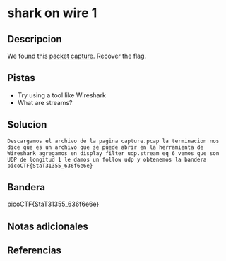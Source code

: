 # shark on wire 1

## Descripcion
We found this [packet capture](https://jupiter.challenges.picoctf.org/static/483e50268fe7e015c49caf51a69063d0/capture.pcap). Recover the flag.
## Pistas
- Try using a tool like Wireshark
- What are streams?
## Solucion
```
Descargamos el archivo de la pagina capture.pcap la terminacion nos dice que es un archivo que se puede abrir en la herramienta de Wireshark agregamos en display filter udp.stream eq 6 vemos que son UDP de longitud 1 le damos un follow udp y obtenemos la bandera picoCTF{StaT31355_636f6e6e}
```

## Bandera

picoCTF{StaT31355_636f6e6e}

## Notas adicionales

## Referencias
